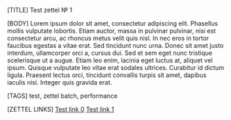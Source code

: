[TITLE]
Test zettel № 1

[BODY]
Lorem ipsum dolor sit amet, consectetur adipiscing elit. 
Phasellus mollis vulputate lobortis. Etiam auctor, massa in pulvinar 
pulvinar, nisi est consectetur arcu, ac rhoncus metus velit quis nisl. 
In nec eros in tortor faucibus egestas a vitae erat. Sed tincidunt nunc 
urna. Donec sit amet justo interdum, ullamcorper orci a, cursus dui. 
Sed et sem eget nunc tristique scelerisque ut a augue. 
Etiam leo enim, lacinia eget luctus at, aliquet vel ipsum. 
Quisque vulputate leo vitae erat sodales ultrices. Curabitur id dictum 
ligula. Praesent lectus orci, tincidunt convallis turpis sit amet, dapibus 
iaculis nisi. Integer quis gravida erat. 

[TAGS]
test, zettel batch, performance

[ZETTEL LINKS]
[Test link 0](0.md)
[Test link 1](4.md)
